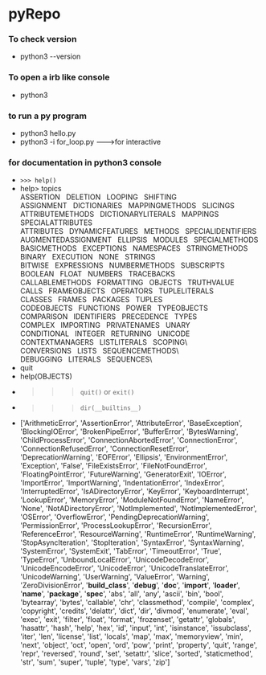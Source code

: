 # pyRepo
### To check version
* python3 --version

### To open a irb like console
* python3
 
### to run a py program
* python3 hello.py
* python3 -i for_loop.py --->for interactive

### for documentation in python3 console
* `>>> help()`
* help> topics\
ASSERTION&nbsp;&nbsp;           DELETION&nbsp;&nbsp;            LOOPING&nbsp;&nbsp;             SHIFTING\
ASSIGNMENT&nbsp;&nbsp;          DICTIONARIES&nbsp;&nbsp;        MAPPINGMETHODS&nbsp;&nbsp;      SLICINGS\
ATTRIBUTEMETHODS&nbsp;&nbsp;    DICTIONARYLITERALS&nbsp;&nbsp;  MAPPINGS&nbsp;&nbsp;            SPECIALATTRIBUTES\
ATTRIBUTES&nbsp;&nbsp;          DYNAMICFEATURES&nbsp;&nbsp;     METHODS&nbsp;&nbsp;             SPECIALIDENTIFIERS\
AUGMENTEDASSIGNMENT&nbsp;&nbsp; ELLIPSIS&nbsp;&nbsp;            MODULES&nbsp;&nbsp;             SPECIALMETHODS\
BASICMETHODS&nbsp;&nbsp;        EXCEPTIONS&nbsp;&nbsp;          NAMESPACES&nbsp;&nbsp;          STRINGMETHODS\
BINARY&nbsp;&nbsp;              EXECUTION&nbsp;&nbsp;           NONE&nbsp;&nbsp;                STRINGS\
BITWISE&nbsp;&nbsp;             EXPRESSIONS&nbsp;&nbsp;         NUMBERMETHODS&nbsp;&nbsp;       SUBSCRIPTS\
BOOLEAN&nbsp;&nbsp;             FLOAT&nbsp;&nbsp;               NUMBERS&nbsp;&nbsp;             TRACEBACKS\
CALLABLEMETHODS&nbsp;&nbsp;     FORMATTING&nbsp;&nbsp;          OBJECTS&nbsp;&nbsp;             TRUTHVALUE\
CALLS&nbsp;&nbsp;               FRAMEOBJECTS&nbsp;&nbsp;        OPERATORS&nbsp;&nbsp;           TUPLELITERALS\
CLASSES&nbsp;&nbsp;             FRAMES&nbsp;&nbsp;              PACKAGES&nbsp;&nbsp;            TUPLES\
CODEOBJECTS&nbsp;&nbsp;         FUNCTIONS&nbsp;&nbsp;           POWER&nbsp;&nbsp;               TYPEOBJECTS\
COMPARISON&nbsp;&nbsp;          IDENTIFIERS&nbsp;&nbsp;         PRECEDENCE&nbsp;&nbsp;          TYPES\
COMPLEX&nbsp;&nbsp;             IMPORTING&nbsp;&nbsp;           PRIVATENAMES&nbsp;&nbsp;        UNARY\
CONDITIONAL&nbsp;&nbsp;         INTEGER&nbsp;&nbsp;             RETURNING&nbsp;&nbsp;           UNICODE\
CONTEXTMANAGERS&nbsp;&nbsp;     LISTLITERALS&nbsp;&nbsp;        SCOPING\            
CONVERSIONS&nbsp;&nbsp;         LISTS&nbsp;&nbsp;               SEQUENCEMETHODS\    
DEBUGGING&nbsp;&nbsp;           LITERALS&nbsp;&nbsp;            SEQUENCES\
* quit
* help(OBJECTS)
* >>> `quit()` or `exit()`
* >>> `dir(__builtins__)`
* ['ArithmeticError', 'AssertionError', 'AttributeError', 'BaseException', 'BlockingIOError', 'BrokenPipeError', 'BufferError', 'BytesWarning', 'ChildProcessError', 'ConnectionAbortedError', 'ConnectionError', 'ConnectionRefusedError', 'ConnectionResetError', 'DeprecationWarning', 'EOFError', 'Ellipsis', 'EnvironmentError', 'Exception', 'False', 'FileExistsError', 'FileNotFoundError', 'FloatingPointError', 'FutureWarning', 'GeneratorExit', 'IOError', 'ImportError', 'ImportWarning', 'IndentationError', 'IndexError', 'InterruptedError', 'IsADirectoryError', 'KeyError', 'KeyboardInterrupt', 'LookupError', 'MemoryError', 'ModuleNotFoundError', 'NameError', 'None', 'NotADirectoryError', 'NotImplemented', 'NotImplementedError', 'OSError', 'OverflowError', 'PendingDeprecationWarning', 'PermissionError', 'ProcessLookupError', 'RecursionError', 'ReferenceError', 'ResourceWarning', 'RuntimeError', 'RuntimeWarning', 'StopAsyncIteration', 'StopIteration', 'SyntaxError', 'SyntaxWarning', 'SystemError', 'SystemExit', 'TabError', 'TimeoutError', 'True', 'TypeError', 'UnboundLocalError', 'UnicodeDecodeError', 'UnicodeEncodeError', 'UnicodeError', 'UnicodeTranslateError', 'UnicodeWarning', 'UserWarning', 'ValueError', 'Warning', 'ZeroDivisionError', '__build_class__', '__debug__', '__doc__', '__import__', '__loader__', '__name__', '__package__', '__spec__', 'abs', 'all', 'any', 'ascii', 'bin', 'bool', 'bytearray', 'bytes', 'callable', 'chr', 'classmethod', 'compile', 'complex', 'copyright', 'credits', 'delattr', 'dict', 'dir', 'divmod', 'enumerate', 'eval', 'exec', 'exit', 'filter', 'float', 'format', 'frozenset', 'getattr', 'globals', 'hasattr', 'hash', 'help', 'hex', 'id', 'input', 'int', 'isinstance', 'issubclass', 'iter', 'len', 'license', 'list', 'locals', 'map', 'max', 'memoryview', 'min', 'next', 'object', 'oct', 'open', 'ord', 'pow', 'print', 'property', 'quit', 'range', 'repr', 'reversed', 'round', 'set', 'setattr', 'slice', 'sorted', 'staticmethod', 'str', 'sum', 'super', 'tuple', 'type', 'vars', 'zip']